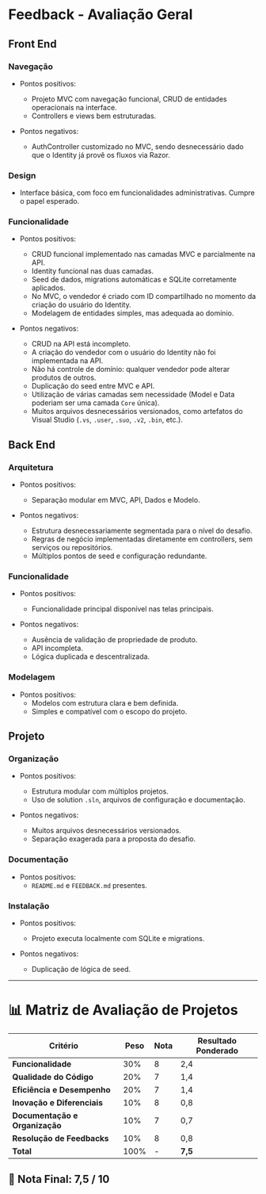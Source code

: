 # Feedback - Avaliação Geral

## Front End

### Navegação
  * Pontos positivos:
    - Projeto MVC com navegação funcional, CRUD de entidades operacionais na interface.
    - Controllers e views bem estruturadas.

  * Pontos negativos:
    - AuthController customizado no MVC, sendo desnecessário dado que o Identity já provê os fluxos via Razor.

### Design
  - Interface básica, com foco em funcionalidades administrativas. Cumpre o papel esperado.

### Funcionalidade
  * Pontos positivos:
    - CRUD funcional implementado nas camadas MVC e parcialmente na API.
    - Identity funcional nas duas camadas.
    - Seed de dados, migrations automáticas e SQLite corretamente aplicados.
    - No MVC, o vendedor é criado com ID compartilhado no momento da criação do usuário do Identity.
    - Modelagem de entidades simples, mas adequada ao domínio.

  * Pontos negativos:
    - CRUD na API está incompleto.
    - A criação do vendedor com o usuário do Identity não foi implementada na API.
    - Não há controle de domínio: qualquer vendedor pode alterar produtos de outros.
    - Duplicação do seed entre MVC e API.
    - Utilização de várias camadas sem necessidade (Model e Data poderiam ser uma camada `Core` única).
    - Muitos arquivos desnecessários versionados, como artefatos do Visual Studio (`.vs`, `.user`, `.suo`, `.v2`, `.bin`, etc.).

## Back End

### Arquitetura
  * Pontos positivos:
    - Separação modular em MVC, API, Dados e Modelo.

  * Pontos negativos:
    - Estrutura desnecessariamente segmentada para o nível do desafio.
    - Regras de negócio implementadas diretamente em controllers, sem serviços ou repositórios.
    - Múltiplos pontos de seed e configuração redundante.

### Funcionalidade
  * Pontos positivos:
    - Funcionalidade principal disponível nas telas principais.

  * Pontos negativos:
    - Ausência de validação de propriedade de produto.
    - API incompleta.
    - Lógica duplicada e descentralizada.

### Modelagem
  * Pontos positivos:
    - Modelos com estrutura clara e bem definida.
    - Simples e compatível com o escopo do projeto.

## Projeto

### Organização
  * Pontos positivos:
    - Estrutura modular com múltiplos projetos.
    - Uso de solution `.sln`, arquivos de configuração e documentação.

  * Pontos negativos:
    - Muitos arquivos desnecessários versionados.
    - Separação exagerada para a proposta do desafio.

### Documentação
  * Pontos positivos:
    - `README.md` e `FEEDBACK.md` presentes.

### Instalação
  * Pontos positivos:
    - Projeto executa localmente com SQLite e migrations.

  * Pontos negativos:
    - Duplicação de lógica de seed.

---

# 📊 Matriz de Avaliação de Projetos

| **Critério**                   | **Peso** | **Nota** | **Resultado Ponderado**                  |
|-------------------------------|----------|----------|------------------------------------------|
| **Funcionalidade**            | 30%      | 8        | 2,4                                      |
| **Qualidade do Código**       | 20%      | 7        | 1,4                                      |
| **Eficiência e Desempenho**   | 20%      | 7        | 1,4                                      |
| **Inovação e Diferenciais**   | 10%      | 8        | 0,8                                      |
| **Documentação e Organização**| 10%      | 7        | 0,7                                      |
| **Resolução de Feedbacks**    | 10%      | 8        | 0,8                                      |
| **Total**                     | 100%     | -        | **7,5**                                  |

## 🎯 **Nota Final: 7,5 / 10**
